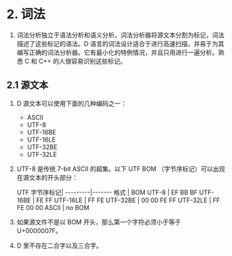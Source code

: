 # 2. 词法

1. 词法分析独立于语法分析和语义分析。词法分析器将源文本分割为标记，词法描述了这些标记的语法。D 语言的词法设计适合于进行高速扫描，并易于为其编写正确的词法分析器。它有最小化的特例情况，并且只用进行一遍分析。熟悉 C 和 C++ 的人很容易识别这些标记。

## 2.1 源文本

1. D 源文本可以使用下面的几种编码之一：

    * ASCII
    * UTF-8
    * UTF-16BE
    * UTF-16LE
    * UTF-32BE
    * UTF-32LE    

2. UTF-8 是传统 7-bit ASCII 的超集。以下 UTF BOM （字节序标记）可以出现在源文本的开头部分：

    UTF 字节序标记|
    ---------|-------
    格式      | BOM
    UTF-8    | EF BB BF
    UTF-16BE | FE FF
    UTF-16LE | FF FE
    UTF-32BE | 00 00 FE FF
    UTF-32LE | FF FE 00 00
    ASCII    | no BOM

3. 如果源文件不是以 BOM 开头，那么第一个字符必须小于等于 U+0000007F。

4. D 里不存在二合字以及三合字。
